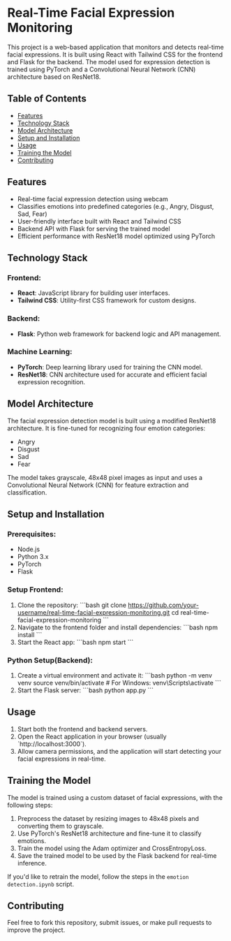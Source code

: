 
# Real-Time Facial Expression Monitoring

This project is a web-based application that monitors and detects real-time facial expressions. It is built using React with Tailwind CSS for the frontend and Flask for the backend. The model used for expression detection is trained using PyTorch and a Convolutional Neural Network (CNN) architecture based on ResNet18.

## Table of Contents
- [Features](#features)
- [Technology Stack](#technology-stack)
- [Model Architecture](#model-architecture)
- [Setup and Installation](#setup-and-installation)
- [Usage](#usage)
- [Training the Model](#training-the-model)
- [Contributing](#contributing)

## Features
- Real-time facial expression detection using webcam
- Classifies emotions into predefined categories (e.g., Angry, Disgust, Sad, Fear)
- User-friendly interface built with React and Tailwind CSS
- Backend API with Flask for serving the trained model
- Efficient performance with ResNet18 model optimized using PyTorch

## Technology Stack

### Frontend:
- **React**: JavaScript library for building user interfaces.
- **Tailwind CSS**: Utility-first CSS framework for custom designs.
  
### Backend:
- **Flask**: Python web framework for backend logic and API management.
  
### Machine Learning:
- **PyTorch**: Deep learning library used for training the CNN model.
- **ResNet18**: CNN architecture used for accurate and efficient facial expression recognition.

## Model Architecture
The facial expression detection model is built using a modified ResNet18 architecture. It is fine-tuned for recognizing four emotion categories: 
- Angry
- Disgust
- Sad
- Fear

The model takes grayscale, 48x48 pixel images as input and uses a Convolutional Neural Network (CNN) for feature extraction and classification.

## Setup and Installation

### Prerequisites:
- Node.js
- Python 3.x
- PyTorch
- Flask

### Setup Frontend:
1. Clone the repository:
   \`\`\`bash
   git clone https://github.com/your-username/real-time-facial-expression-monitoring.git
   cd real-time-facial-expression-monitoring
   \`\`\`
2. Navigate to the frontend folder and install dependencies:
   \`\`\`bash
   npm install
   \`\`\`
3. Start the React app:
\`\`\`bash
npm start
\`\`\`

### Python Setup(Backend):
1. Create a virtual environment and activate it:
   \`\`\`bash
   python -m venv venv
   source venv/bin/activate  # For Windows: venv\Scripts\activate
   \`\`\`
3. Start the Flask server:
   \`\`\`bash
   python app.py
   \`\`\`

## Usage
1. Start both the frontend and backend servers.
2. Open the React application in your browser (usually \`http://localhost:3000\`).
3. Allow camera permissions, and the application will start detecting your facial expressions in real-time.

## Training the Model
The model is trained using a custom dataset of facial expressions, with the following steps:

1. Preprocess the dataset by resizing images to 48x48 pixels and converting them to grayscale.
2. Use PyTorch's ResNet18 architecture and fine-tune it to classify emotions.
3. Train the model using the Adam optimizer and CrossEntropyLoss.
4. Save the trained model to be used by the Flask backend for real-time inference.

If you'd like to retrain the model, follow the steps in the `emotion detection.ipynb` script.

## Contributing
Feel free to fork this repository, submit issues, or make pull requests to improve the project.



